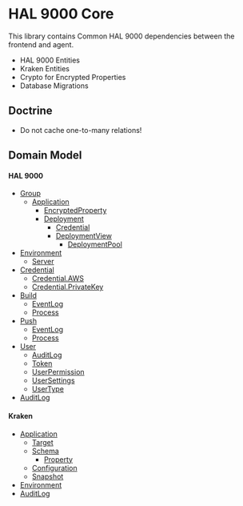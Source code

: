 # HAL 9000 Core

This library contains Common HAL 9000 dependencies between the frontend and agent.

- HAL 9000 Entities
- Kraken Entities
- Crypto for Encrypted Properties
- Database Migrations

## Doctrine

- Do not cache one-to-many relations!

## Domain Model

#### HAL 9000

- [Group](src/Entity/Group.php)
    - [Application](src/Entity/Application.php)
        - [EncryptedProperty](src/Entity/EncryptedProperty.php)
        - [Deployment](src/Entity/Deployment.php)
            - [Credential](src/Entity/Credential.php)
            - [DeploymentView](src/Entity/DeploymentView.php)
                - [DeploymentPool](src/Entity/DeploymentPool.php)
- [Environment](src/Entity/Environment.php)
    - [Server](src/Entity/Server.php)
- [Credential](src/Entity/Credential.php)
    - [Credential.AWS](src/Entity/Credential/AWSCredential.php)
    - [Credential.PrivateKey](src/Entity/Credential/PrivateKeyCredential.php)
- [Build](src/Entity/Build.php)
    - [EventLog](src/Entity/EventLog.php)
    - [Process](src/Entity/Process.php)
- [Push](src/Entity/Push.php)
    - [EventLog](src/Entity/EventLog.php)
    - [Process](src/Entity/Process.php)
- [User](src/Entity/User.php)
    - [AuditLog](src/Entity/AuditLog.php)
    - [Token](src/Entity/Token.php)
    - [UserPermission](src/Entity/UserPermission.php)
    - [UserSettings](src/Entity/UserSettings.php)
    - [UserType](src/Entity/UserType.php)
- [AuditLog](src/Entity/AuditLog.php)

#### Kraken

- [Application](src-kraken/Entity/Application.php)
    - [Target](src-kraken/Entity/Target.php)
    - [Schema](src-kraken/Entity/Schema.php)
        - [Property](src-kraken/Entity/Property.php)
    - [Configuration](src-kraken/Entity/Configuration.php)
    - [Snapshot](src-kraken/Entity/Snapshot.php)
- [Environment](src-kraken/Entity/Environment.php)
- [AuditLog](src-kraken/Entity/AuditLog.php)
